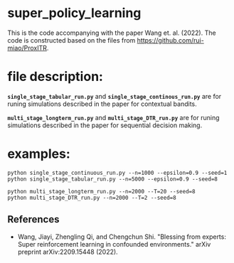 # super_policy_learning
This is the code accompanying with the paper Wang et. al. (2022). The code is constructed based on the files from https://github.com/rui-miao/ProxITR. 

# file description:
**`single_stage_tabular_run.py`** and **`single_stage_continous_run.py`** are for runing simulations described in the paper for contextual bandits. 

**`multi_stage_longterm_run.py`** and **`multi_stage_DTR_run.py`** are for runing simulations described in the paper for sequential decision making. 

# examples:
```
python single_stage_continuous_run.py --n=1000 --epsilon=0.9 --seed=1
python single_stage_tabular_run.py --n=5000 --epsilon=0.9 --seed=8

python multi_stage_longterm_run.py --n=2000 --T=20 --seed=8
python multi_stage_DTR_run.py --n=2000 --T=2 --seed=8
```

## References
* Wang, Jiayi, Zhengling Qi, and Chengchun Shi. "Blessing from experts: Super reinforcement learning in confounded environments." arXiv preprint arXiv:2209.15448 (2022).
